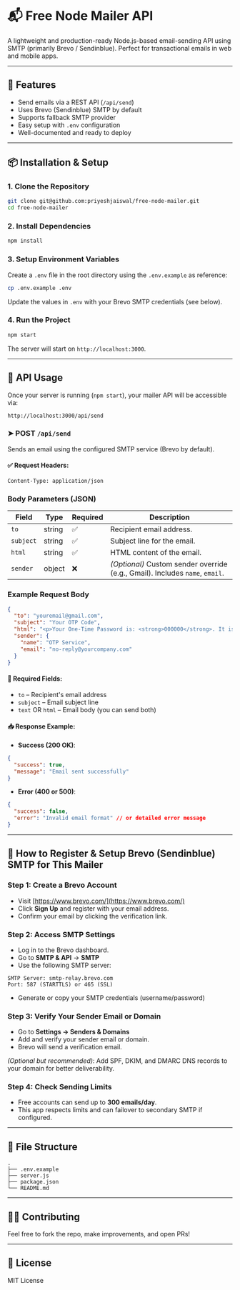 # 📬 Free Node Mailer API

A lightweight and production-ready Node.js-based email-sending API using SMTP (primarily Brevo / Sendinblue). Perfect for transactional emails in web and mobile apps.

---

## 🚀 Features

- Send emails via a REST API (`/api/send`)
- Uses Brevo (Sendinblue) SMTP by default
- Supports fallback SMTP provider
- Easy setup with `.env` configuration
- Well-documented and ready to deploy

---

## 📦 Installation & Setup

### 1. Clone the Repository

```bash
git clone git@github.com:priyeshjaiswal/free-node-mailer.git
cd free-node-mailer
```

### 2. Install Dependencies

```bash
npm install
```

### 3. Setup Environment Variables

Create a `.env` file in the root directory using the `.env.example` as reference:

```bash
cp .env.example .env
```

Update the values in `.env` with your Brevo SMTP credentials (see below).

### 4. Run the Project

```bash
npm start
```

The server will start on `http://localhost:3000`.

---

## 📘 API Usage

Once your server is running (`npm start`), your mailer API will be accessible via:

```
http://localhost:3000/api/send
```

### ➤ POST `/api/send`

Sends an email using the configured SMTP service (Brevo by default).

#### ✅ Request Headers:
```
Content-Type: application/json
```
### Body Parameters (JSON)

| Field     | Type     | Required | Description                                                                 |
|-----------|----------|----------|-----------------------------------------------------------------------------|
| `to`      | string   | ✅       | Recipient email address.                                                     |
| `subject` | string   | ✅       | Subject line for the email.                                                  |
| `html`    | string   | ✅       | HTML content of the email.                                                   |
| `sender`  | object   | ❌       | *(Optional)* Custom sender override (e.g., Gmail). Includes `name`, `email`. |

### Example Request Body

```json
{
  "to": "youremail@gmail.com",
  "subject": "Your OTP Code",
  "html": "<p>Your One-Time Password is: <strong>000000</strong>. It is valid for 5 minutes.</p>",
  "sender": {
    "name": "OTP Service",
    "email": "no-reply@yourcompany.com"
  }
}
```

#### 📝 Required Fields:
- `to` – Recipient's email address
- `subject` – Email subject line
- `text` OR `html` – Email body (you can send both)

#### 📥 Response Example:

- **Success (200 OK)**:
```json
{
  "success": true,
  "message": "Email sent successfully"
}
```

- **Error (400 or 500)**:
```json
{
  "success": false,
  "error": "Invalid email format" // or detailed error message
}
```

---

## 🔐 How to Register & Setup Brevo (Sendinblue) SMTP for This Mailer

### Step 1: Create a Brevo Account

- Visit [https://www.brevo.com/](https://www.brevo.com/)
- Click **Sign Up** and register with your email address.
- Confirm your email by clicking the verification link.

### Step 2: Access SMTP Settings

- Log in to the Brevo dashboard.
- Go to **SMTP & API** → **SMTP**
- Use the following SMTP server:

```
SMTP Server: smtp-relay.brevo.com
Port: 587 (STARTTLS) or 465 (SSL)
```

- Generate or copy your SMTP credentials (username/password)

### Step 3: Verify Your Sender Email or Domain

- Go to **Settings → Senders & Domains**
- Add and verify your sender email or domain.
- Brevo will send a verification email.

*(Optional but recommended)*: Add SPF, DKIM, and DMARC DNS records to your domain for better deliverability.

### Step 4: Check Sending Limits

- Free accounts can send up to **300 emails/day**.
- This app respects limits and can failover to secondary SMTP if configured.

---

## 📁 File Structure

```
.
├── .env.example
├── server.js
├── package.json
└── README.md
```

---

## 👨‍💻 Contributing

Feel free to fork the repo, make improvements, and open PRs!

---

## 📜 License

MIT License
